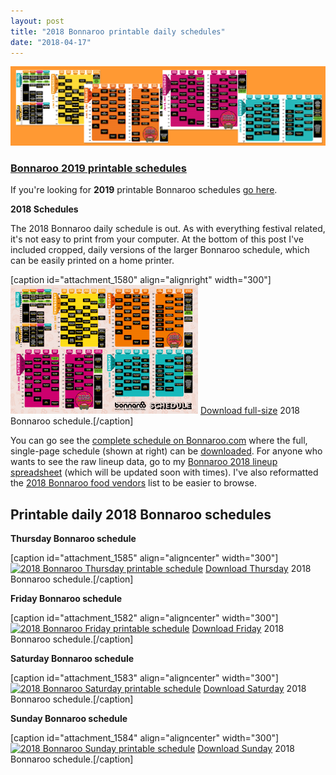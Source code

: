 ```yaml
---
layout: post
title: "2018 Bonnaroo printable daily schedules"
date: "2018-04-17"
---
```


![](/assets/images/bonnaroo-daily-schedule-graphic.png)

### **[Bonnaroo 2019 printable schedules](https://kenbooth.net/printable-bonnaroo-schedules-for-2019/)**

If you're looking for **2019** printable Bonnaroo schedules [go here](https://kenbooth.net/printable-bonnaroo-schedules-for-2019/).

**2018 Schedules**

The 2018 Bonnaroo daily schedule is out. As with everything festival related, it's not easy to print from your computer. At the bottom of this post I've included cropped, daily versions of the larger Bonnaroo schedule, which can be easily printed on a home printer.

\[caption id="attachment\_1580" align="alignright" width="300"\][![](/assets/images/2018-bonnaroo-schedule-1500-300x206.png)](https://www.bonnaroo.com/wp-www-bonnaroo-com/wp/wp-content/uploads/2018/04/b18_schedule_v4-c0ffd185.png) [Download full-size](https://www.bonnaroo.com/wp-www-bonnaroo-com/wp/wp-content/uploads/2018/04/b18_schedule_v4-c0ffd185.png) 2018 Bonnaroo schedule.\[/caption\]

You can go see the [complete schedule on Bonnaroo.com](https://www.bonnaroo.com/schedule/music-schedule/) where the full, single-page schedule (shown at right) can be [downloaded](https://www.bonnaroo.com/wp-www-bonnaroo-com/wp/wp-content/uploads/2018/04/b18_schedule_v4-c0ffd185.png). For anyone who wants to see the raw lineup data, go to my [Bonnaroo 2018 lineup spreadsheet](https://kenbooth.net/bonnaroo-2018-lineup-spreadsheet/) (which will be updated soon with times). I've also reformatted the [2018 Bonnaroo food vendors](https://kenbooth.net/2018-bonnaroo-food-vendors/) list to be easier to browse.

## Printable daily 2018 Bonnaroo schedules

**Thursday Bonnaroo schedule**

\[caption id="attachment\_1585" align="aligncenter" width="300"\][![2018 Bonnaroo Thursday printable schedule](images/2018-bonnaroo-thursday-300x196.png)](https://kenbooth.net/wp-content/uploads/2018/04/2018-bonnaroo-thursday.png) [Download Thursday](https://i2.wp.com/kenbooth.net/wp-content/uploads/2018/04/2018-bonnaroo-thursday.png?ssl=1) 2018 Bonnaroo schedule.\[/caption\]

**Friday Bonnaroo schedule**

\[caption id="attachment\_1582" align="aligncenter" width="300"\][![2018 Bonnaroo Friday printable schedule](images/2018-bonnaroo-friday-300x210.png)](https://kenbooth.net/wp-content/uploads/2018/04/2018-bonnaroo-friday.png) [Download Friday](https://i0.wp.com/kenbooth.net/wp-content/uploads/2018/04/2018-bonnaroo-friday.png?ssl=1) 2018 Bonnaroo schedule.\[/caption\]

**Saturday Bonnaroo schedule**

\[caption id="attachment\_1583" align="aligncenter" width="300"\][![2018 Bonnaroo Saturday printable schedule](images/2018-bonnaroo-saturday-300x212.png)](https://kenbooth.net/wp-content/uploads/2018/04/2018-bonnaroo-saturday.png) [Download Saturday](https://i2.wp.com/kenbooth.net/wp-content/uploads/2018/04/2018-bonnaroo-saturday.png?ssl=1) 2018 Bonnaroo schedule.\[/caption\]

**Sunday Bonnaroo schedule**

\[caption id="attachment\_1584" align="aligncenter" width="300"\][![2018 Bonnaroo Sunday printable schedule](images/2018-bonnaroo-sunday-300x171.png)](https://kenbooth.net/wp-content/uploads/2018/04/2018-bonnaroo-sunday.png) [Download Sunday](https://i0.wp.com/kenbooth.net/wp-content/uploads/2018/04/2018-bonnaroo-sunday.png?ssl=1) 2018 Bonnaroo schedule.\[/caption\]
